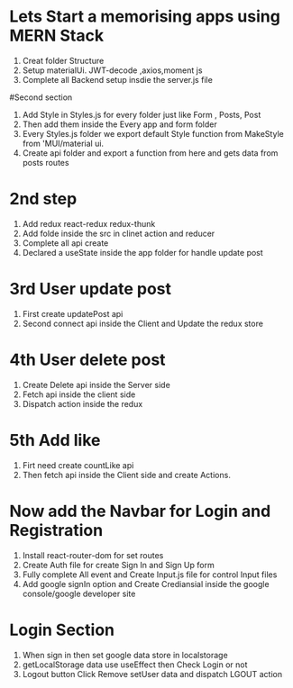 #  Lets Start a memorising apps using MERN Stack
1. Creat folder Structure
2. Setup materialUi. JWT-decode ,axios,moment js
3. Complete all  Backend setup insdie the server.js file

#Second section

1. Add Style in Styles.js for every folder just like Form , Posts, Post
2. Then add them inside the  Every app and form folder
3. Every Styles.js folder we export default  Style function from  MakeStyle from 'MUI/material ui.
4. Create api folder and export a function from here and gets data from posts routes

# 2nd step
 
1. Add redux react-redux redux-thunk
2. Add folde inside the src in clinet action and reducer 
3. Complete all api create
4. Declared a useState inside the app folder for handle update post

# 3rd User update post

1. First create updatePost api
2. Second connect api inside the Client and Update the redux store

# 4th User delete post

1. Create Delete api inside the Server side
2. Fetch api inside the  client side
3. Dispatch action inside the redux 

# 5th Add like

1. Firt need create  countLike api
2. Then fetch api inside the Client side and create Actions.



# Now add the Navbar for Login and Registration

1. Install react-router-dom for set routes
2. Create Auth file for create Sign In and Sign Up form
3. Fully complete All event and Create Input.js file for control Input files
4. Add google signIn option and Create Crediansial inside the google console/google developer site


# Login Section 

1. When sign in then set google data store in localstorage
2. getLocalStorage data use useEffect then Check Login or not
3. Logout button Click Remove setUser data and dispatch LGOUT action
